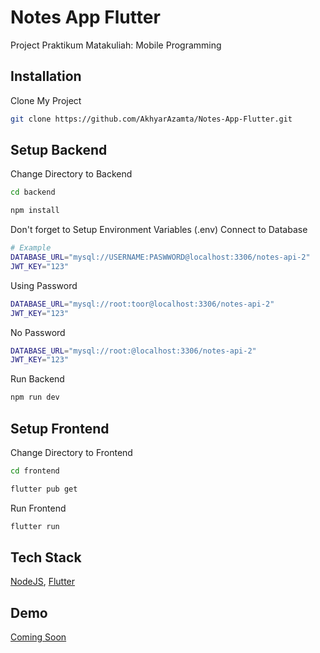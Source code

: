 
# Notes App Flutter

Project Praktikum Matakuliah: Mobile Programming


## Installation

Clone My Project
   ```bash
  git clone https://github.com/AkhyarAzamta/Notes-App-Flutter.git
``` 
## Setup Backend
Change Directory to Backend
   ```bash
cd backend
``` 
```bash
npm install
  ```
  Don't forget to Setup Environment Variables (.env)
  Connect to Database
  ```bash
  # Example
  DATABASE_URL="mysql://USERNAME:PASWWORD@localhost:3306/notes-api-2"
JWT_KEY="123"
  ```
  Using Password
```bash
DATABASE_URL="mysql://root:toor@localhost:3306/notes-api-2"
JWT_KEY="123"
  ```
  No Password
```bash
DATABASE_URL="mysql://root:@localhost:3306/notes-api-2"
JWT_KEY="123"
```
Run Backend
```bash
npm run dev
  ```

## Setup Frontend  
Change Directory to Frontend
   ```bash
cd frontend
``` 
```bash
flutter pub get
  ```
Run Frontend
```bash
flutter run
  ```

## Tech Stack

[NodeJS](https://nodejs.org/), [Flutter](https://flutter.dev/)


## Demo

[Coming Soon](#)

